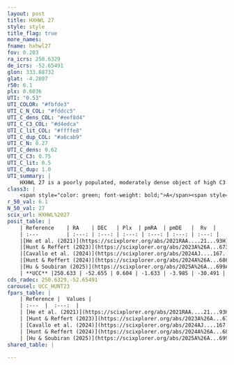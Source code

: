 ```yaml
---
layout: post
title: HXHWL 27
style: style
title_flag: true
more_names: 
fname: hxhwl27
fov: 0.203
ra_icrs: 250.6329
de_icrs: -52.65491
glon: 333.88732
glat: -4.2807
r50: 6.1
plx: 0.6036
UTI: "0.53"
UTI_COLOR: "#fbfde3"
UTI_C_N_COL: "#fddcc5"
UTI_C_dens_COL: "#eef8d4"
UTI_C_C3_COL: "#d4edca"
UTI_C_lit_COL: "#ffffe8"
UTI_C_dup_COL: "#a6cab9"
UTI_C_N: 0.27
UTI_C_dens: 0.62
UTI_C_C3: 0.75
UTI_C_lit: 0.5
UTI_C_dup: 1.0
UTI_summary: |
    HXHWL 27 is a poorly populated, moderately dense object of high C3 quality. It is moderately studied in the literature.
class3: |
    <span style="color: green; font-weight: bold;">A</span><span style="color: #FFC300; font-weight: bold;">B</span>
r_50_val: 6.1
N_50_val: 27
scix_url: HXHWL%2027
posit_table: |
    | Reference    | RA    | DEC   | Plx  | pmRA  | pmDE   |  Rv  |
    | :---         | :---: | :---: | :---: | :---: | :---: | :---: |
    |[He et al. (2021)](https://scixplorer.org/abs/2021RAA....21...93H) | 250.587 | -52.682 | 0.59 | -1.58 | -4.01 | -- |
    |[Hunt & Reffert (2023)](https://scixplorer.org/abs/2023A%26A...673A.114H) | 250.649 | -52.673 | 0.592 | -1.591 | -3.939 | -33.56 |
    |[Cavallo et al. (2024)](https://scixplorer.org/abs/2024AJ....167...12C) | 250.627 | -52.673 | 0.592 | -- | -- | -- |
    |[Hunt & Reffert (2024)](https://scixplorer.org/abs/2024A%26A...686A..42H) | 250.649 | -52.673 | 0.592 | -1.591 | -3.939 | -33.56 |
    |[Hu & Soubiran (2025)](https://scixplorer.org/abs/2025A%26A...699A.246H) | 250.627 | -52.673 | -- | -- | -- | -- |
    | **UCC** |250.633 | -52.655 | 0.604 | -1.633 | -3.985 | -30.491 | 
cds_radec: 250.6329,-52.65491
carousel: UCC_HUNT23
fpars_table: |
    | Reference |  Values |
    | :---  |  :---:  |
    | [He et al. (2021)](https://scixplorer.org/abs/2021RAA....21...93H) | `AG=1.1, m-M=11.1, logAge=8.66, Z=0.028` |
    | [Hunt & Reffert (2023)](https://scixplorer.org/abs/2023A%26A...673A.114H) | `AV50=0.88, diffAV50=0.547, MOD50=11.013, logAge50=8.746` |
    | [Cavallo et al. (2024)](https://scixplorer.org/abs/2024AJ....167...12C) | `AV50=0.85, dMod50=10.98, logAge50=8.81, [Fe/H]50=0.49` |
    | [Hunt & Reffert (2024)](https://scixplorer.org/abs/2024A%26A...686A..42H) | `MassJ=235.147` |
    | [Hu & Soubiran (2025)](https://scixplorer.org/abs/2025A%26A...699A.246H) | `MA22=-0.15, MA23f=-0.22, MZ23=-0.07, MK24=-0.11, MF24=-0.1` |
shared_table: |
    
---
```

